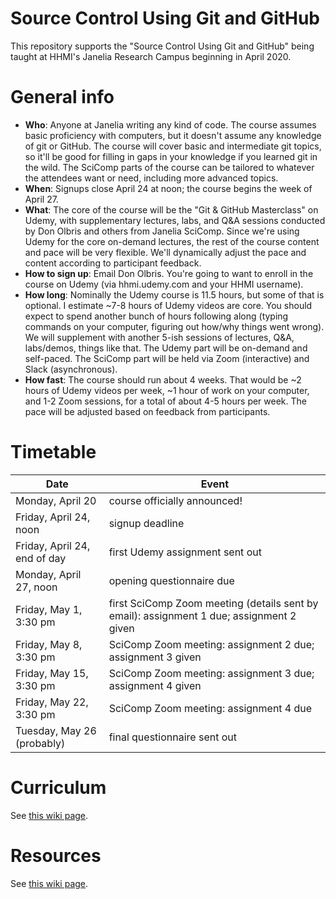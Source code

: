 # Source Control Using Git and GitHub

This repository supports the "Source Control Using Git and GitHub" being taught at HHMI's Janelia Research Campus beginning in April 2020.

# General info

- **Who**: Anyone at Janelia writing any kind of code. The course assumes basic proficiency with computers, but it doesn't assume any knowledge of git or GitHub. The course will cover basic and intermediate git topics, so it'll be good for filling in gaps in your knowledge if you learned git in the wild. The SciComp parts of the course can be tailored to whatever the attendees want or need, including more advanced topics.
- **When**: Signups close April 24 at noon; the course begins the week of April 27.
- **What**: The core of the course will be the "Git & GitHub Masterclass" on Udemy, with supplementary lectures, labs, and Q&A sessions conducted by Don Olbris and others from Janelia SciComp. Since we're using Udemy for the core on-demand lectures, the rest of the course content and pace will be very flexible. We'll dynamically adjust the pace and content according to participant feedback.
- **How to sign up**: Email Don Olbris. You're going to want to enroll in the course on Udemy (via hhmi.udemy.com and your HHMI username).
- **How long**: Nominally the Udemy course is 11.5 hours, but some of that is optional. I estimate ~7-8 hours of Udemy videos are core. You should expect to spend another bunch of hours following along (typing commands on your computer, figuring out how/why things went wrong). We will supplement with another 5-ish sessions of lectures, Q&A, labs/demos, things like that. The Udemy part will be on-demand and self-paced. The SciComp part will be held via Zoom (interactive) and Slack (asynchronous).
- **How fast**: The course should run about 4 weeks. That would be ~2 hours of Udemy videos per week, ~1 hour of work on your computer, and 1-2 Zoom sessions, for a total of about 4-5 hours per week. The pace will be adjusted based on feedback from participants.

# Timetable

| Date | Event |
| --- | --- |
| Monday, April 20 | course officially announced! |
| Friday, April 24, noon | signup deadline |
| Friday, April 24, end of day | first Udemy assignment sent out |
| Monday, April 27, noon | opening questionnaire due |
| Friday, May 1, 3:30 pm | first SciComp Zoom meeting (details sent by email): assignment 1 due; assignment 2 given |
| Friday, May 8, 3:30 pm | SciComp Zoom meeting: assignment 2 due; assignment 3 given |
| Friday, May 15, 3:30 pm | SciComp Zoom meeting: assignment 3 due; assignment 4 given |
| Friday, May 22, 3:30 pm | SciComp Zoom meeting: assignment 4 due |
| Tuesday, May 26 (probably)   | final questionnaire sent out |

# Curriculum

See [this wiki page](https://github.com/JaneliaSciComp/2020AprilGitCourse/wiki/Curriculum).

# Resources

See [this wiki page](https://github.com/JaneliaSciComp/2020AprilGitCourse/wiki/Resources).

